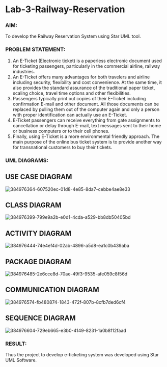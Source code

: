 # Lab-3-Railway-Reservation

### AIM:
To develop the Railway Reservation System using Star UML tool.
### PROBLEM STATEMENT:
1. An E-Ticket (Electronic ticket) is a paperless electronic document used for ticketing
passengers, particularly in the commercial airline, railway industries.
2. An E-Ticket offers many advantages for both travelers and airline including security,
flexibility and cost convenience. At the same time, it also provides the standard assurance of
the traditional paper ticket, scaling choice, travel time options and other flexibilities.
3. Passengers typically print out copies of their E-Ticket including confirmation E-mail
and other document. All those documents can be replaced by pulling them out of the computer
again and only a person with proper identification can actually use an E-Ticket.
4. E-Ticket passengers can receive everything from gate assignments to cancellation or
delay through E-mail, text messages sent to their home or business computers or to their cell
phones.
5. Finally, using E-Ticket is a more environmental friendly approach. The main purpose
of the online bus ticket system is to provide another way for transnational customers to buy
their tickets.
### UML DIAGRAMS:
## USE CASE DIAGRAM
![384976364-607520ec-01d8-4e85-8da7-cebbe4ae8e33](https://github.com/user-attachments/assets/3b1094b3-034f-42c6-b475-ae23f13102d5)

## CLASS DIAGRAM
![384976399-799e9a2b-e0d1-4cda-a529-bb8db50405bd](https://github.com/user-attachments/assets/6f72298c-b569-4be6-bdf8-42e2c9290929)

## ACTIVITY DIAGRAM
![384976444-74e4ef4d-02ab-4896-a5d8-ea1c0b439aba](https://github.com/user-attachments/assets/23dc3344-a6b6-477d-b4ab-628dbb8558db)


## PACKAGE DIAGRAM
![384976485-2e6cce8d-70ae-49f3-9535-afe059c8f56d](https://github.com/user-attachments/assets/9d0dee09-c7c0-4d47-bbcf-f1ae0b7075c0)

## COMMUNICATION DIAGRAM
![384976574-fb480874-1843-472f-807b-8cfb7ded6cf4](https://github.com/user-attachments/assets/4d0f9e3e-9c0f-478c-b686-68f547e8a5e2)


## SEQUENCE DIAGRAM
![384976604-729eb665-e3b0-4149-8231-1a0b8f12faad](https://github.com/user-attachments/assets/c6b7315b-44b0-44f6-9f89-3b0f10206096)

### RESULT:
Thus the project to develop e-ticketing system was developed using Star UML Software.
